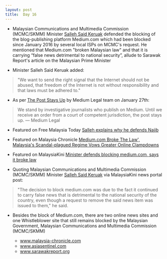 ```yaml
---
layout: post
title:  Day 16
---
```


- Malaysian Communications and Multimedia Commission (MCMC/SKMM) Minister <a href="https://en.wikipedia.org/wiki/Salleh_Said_Keruak" target="_blank">Salleh Said Keruak</a> defended the blocking of the blog-publishing platform Medium.com which had been blocked since January 2016 by several local ISPs on MCMC's request. He mentioned that Medium.com "broken Malaysian law" and that it is carrying “false news detrimental to national security”, allude to Sarawak Report's article on the Malaysian Prime Minister 

- Minister Salleh Said Keruak added:

> "We want to send the right signal that the Internet should not be abused, that freedom of the Internet is not without responsibility and that laws must be adhered to."

- As per <a href="https://medium.com/medium-legal/the-post-stays-up-d222e34cb7e7" target="_blank">The Post Stays Up</a> by Medium Legal team on January 27th: 

> We stand by investigative journalists who publish on Medium. Until we receive an order from a court of competent jurisdiction, the post stays up. &mdash; Medium Legal

- Featured on Free Malaysia Today <a href="http://www.freemalaysiatoday.com/category/nation/2016/02/04/salleh-explains-defending-his-pm-najib-razak/" target="_blank">Salleh explains why he defends Najib</a>

- Featured on Malaysia Chronicle <a href="http://www.malaysia-chronicle.com/index.php?option=com_k2&view=item&id=610594:mediumcom-broke-the-law-malaysias-scandal-plagued-regime-vows-greater-online-clampdowns&Itemid=2" target="_blank">Medium.com Broke The Law', Malaysia's Scandal-plagued Regime Vows Greater Online Clampdowns</a> 

- Featured on MalaysiaKini <a href="https://www.malaysiakini.com/news/329337" target="_blank">Minister defends blocking medium.com, says it broke law</a> 
	
- Quoting Malaysian Communications and Multimedia Commission (MCMC/SKMM) Minister <a href="https://en.wikipedia.org/wiki/Salleh_Said_Keruak" target="_blank">Salleh Said Keruak</a> via MalaysiaKini news portal post:

> "The decision to block medium.com was due to the fact it continued to carry false news that is detrimental to the national security of the country, even though a request to remove the said news item was issued to them," he said.

- Besides the block of Medium.com, there are two online news sites and one Whistleblower site that still remains blocked by the Malaysian Government, Malaysian Communications and Multimedia Commission (MCMC/SKMM)

	- www.malaysia-chronicle.com
	- www.asiasentinel.com
	- www.sarawakreport.org